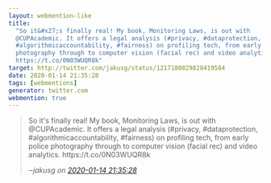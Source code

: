 ```yaml
---
layout: webmention-like
title:
  "So it&#x27;s finally real! My book, Monitoring Laws, is out with
  @CUPAcademic. It offers a legal analysis (#privacy, #dataprotection,
  #algorithmicaccountability, #fairness) on profiling tech, from early police
  photography through to computer vision (facial rec) and video analytics.
  https://t.co/0N03WUQR8k"
target: http://twitter.com/jakusg/status/1217180829828419584
date: 2020-01-14 21:35:28
tags: [webmentions]
generator: twitter.com
webmention: true
---
```


<blockquote class="external-citation">
  <p>
    So it&#x27;s finally real! My book, Monitoring Laws, is out with @CUPAcademic. It offers a legal analysis (#privacy, #dataprotection, #algorithmicaccountability, #fairness) on profiling tech, from early police photography through to computer vision (facial rec) and video analytics. https://t.co/0N03WUQR8k
  </p>
  <cite>‒<span class="p-author p-name">jakusg</span>
    on
    <a href="http://twitter.com/jakusg/status/1217180829828419584" rel="external nofollow" target="_blank">2020-01-14 21:35:28</a>
  </cite>
</blockquote>
